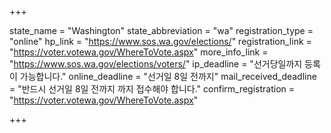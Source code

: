 +++

state_name = "Washington"
state_abbreviation = "wa"
registration_type = "online"
hp_link = "https://www.sos.wa.gov/elections/"
registration_link = "https://voter.votewa.gov/WhereToVote.aspx"
more_info_link = "https://www.sos.wa.gov/elections/voters/"
ip_deadline = "선거당일까지 등록이 가능합니다."
online_deadline = "선거일 8일 전까지"
mail_received_deadline = "반드시 선거일 8일 전까지 까지 접수해야 합니다."
confirm_registration = "https://voter.votewa.gov/WhereToVote.aspx"

+++